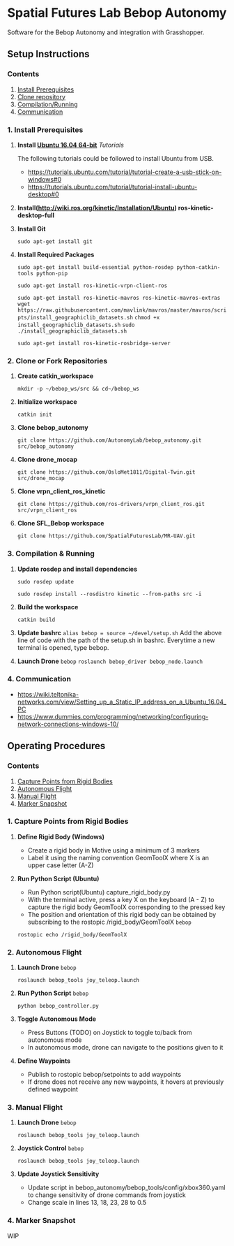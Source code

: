 # Spatial Futures Lab Bebop Autonomy


Software for the Bebop Autonomy and integration with Grasshopper.

## Setup Instructions

### Contents
1. [Install Prerequisites](#1-install-prerequisites)
2. [Clone repository](#2-clone-or-fork-repositories)
3. [Compilation/Running](#3-compilation-running)
4. [Communication](#3-communication)

### 1. Install Prerequisites
1. __Install [Ubuntu 16.04 64-bit](http://www.ubuntu.com)__
   _Tutorials_

   The following tutorials could be followed to install Ubuntu from USB.
   
   * https://tutorials.ubuntu.com/tutorial/tutorial-create-a-usb-stick-on-windows#0
   * https://tutorials.ubuntu.com/tutorial/tutorial-install-ubuntu-desktop#0
   
2. __Install(http://wiki.ros.org/kinetic/Installation/Ubuntu) ros-kinetic-desktop-full__
3. __Install Git__

	```sudo apt-get install git```
4. __Install Required Packages__

	```sudo apt-get install build-essential python-rosdep python-catkin-tools python-pip``` 
	
	```sudo apt-get install ros-kinetic-vrpn-client-ros```
	
	```sudo apt-get install ros-kinetic-mavros ros-kinetic-mavros-extras```
	```wget https://raw.githubusercontent.com/mavlink/mavros/master/mavros/scripts/install_geographiclib_datasets.sh```
	```chmod +x install_geographiclib_datasets.sh```
	```sudo ./install_geographiclib_datasets.sh```
	
	```sudo apt-get install ros-kinetic-rosbridge-server```


### 2. Clone or Fork Repositories
1. __Create catkin_workspace__

	```mkdir -p ~/bebop_ws/src && cd~/bebop_ws``` 

2. __Initialize workspace__

	```catkin init```

3. __Clone bebop_autonomy__ 

	```git clone https://github.com/AutonomyLab/bebop_autonomy.git src/bebop_autonomy```

4. __Clone drone_mocap__

	```git clone https://github.com/OsloMet1811/Digital-Twin.git src/drone_mocap```

5. __Clone vrpn_client_ros_kinetic__

	```git clone https://github.com/ros-drivers/vrpn_client_ros.git src/vrpn_client_ros```

6. __Clone SFL_Bebop workspace__

	```git clone https://github.com/SpatialFuturesLab/MR-UAV.git```


### 3. Compilation & Running
1. __Update rosdep and install dependencies__

	```sudo rosdep update```
	
	```sudo rosdep install --rosdistro kinetic --from-paths src -i```

2. __Build the workspace__

	```catkin build```
3. __Update bashrc__
	```alias bebop = source ~/devel/setup.sh```
	Add the above line of code with the path of the setup.sh in bashrc. Everytime a new terminal is opened, type bebop.
4. __Launch Drone__
	```bebop```
	```roslaunch bebop_driver bebop_node.launch```

### 4. Communication
 * https://wiki.teltonika-networks.com/view/Setting_up_a_Static_IP_address_on_a_Ubuntu_16.04_PC
 * https://www.dummies.com/programming/networking/configuring-network-connections-windows-10/
 
## Operating Procedures

### Contents
1. [Capture Points from Rigid Bodies](#1-capture-points)
2. [Autonomous Flight](#2-autonomous-flight)
3. [Manual Flight](#3-manual-flight)
4. [Marker Snapshot](#3-marker-snapshot)

### 1. Capture Points from Rigid Bodies
1. __Define Rigid Body (Windows)__
   * Create a rigid body in Motive using a minimum of 3 markers
   * Label it using the naming convention GeomToolX where X is an upper case letter (A-Z) 
   
2. __Run Python Script (Ubuntu)__
   * Run Python script(Ubuntu) capture_rigid_body.py
   * With the terminal active, press a key X on the keyboard (A - Z) to capture the rigid body GeomToolX corresponding to the pressed key
   * The position and orientation of this rigid body can be obtained by subscribing to the rostopic /rigid_body/GeomToolX
   ```bebop```
   
   ```rostopic echo /rigid_body/GeomToolX```
   
### 2. Autonomous Flight
1. __Launch Drone__
	```bebop```
	
	```roslaunch bebop_tools joy_teleop.launch```
2. __Run Python Script__
	```bebop```
	
	```python bebop_controller.py``` 

3. __Toggle Autonomous Mode__
	* Press Buttons (TODO) on Joystick to toggle to/back from autonomous mode 
	* In autonomous mode, drone can navigate to the positions given to it
	
4. __Define Waypoints__ 
	* Publish to rostopic bebop/setpoints to add waypoints 
	* If drone does not receive any new waypoints, it hovers at previously defined waypoint
	
	
### 3. Manual Flight
1. __Launch Drone__
	```bebop```
	
	```roslaunch bebop_tools joy_teleop.launch```

2. __Joystick Control__
	```bebop```
	
	```roslaunch bebop_tools joy_teleop.launch```
	
3. __Update Joystick Sensitivity__

	* Update script in bebop_autonomy/bebop_tools/config/xbox360.yaml to change sensitivity of drone commands from joystick
	* Change scale in lines 13, 18, 23, 28 to 0.5
### 4. Marker Snapshot
WIP
